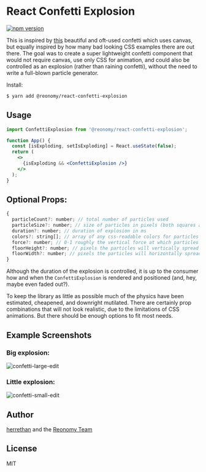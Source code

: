 # React Confetti Explosion

[![npm version](https://img.shields.io/npm/v/@reonomy/react-confetti-explosion.svg?style=flat-square)](https://www.npmjs.com/package/@reonomy/react-confetti-explosion)


This is inspired by [this](https://codepen.io/Gthibaud/pen/ENzXbp) beautiful and oft-used confetti which uses canvas, but equally inspired by how many bad looking CSS examples there are out there. The goal was to create a super lightweight confetti component that would not require canvas, use only CSS for animation, and could also be controlled as an explosion (rather than raining confetti), without the need to write a full-blown particle generator.


Install:

```bash
$ yarn add @reonomy/react-confetti-explosion
```


## Usage

```jsx
import ConfettiExplosion from '@reonomy/react-confetti-explosion';

function App() {
  const [isExploding, setIsExploding] = React.useState(false);
  return (
    <>
      {isExploding && <ConfettiExplosion />}
    </>
  );
}
```

## Optional Props:

```js
{
  particleCount?: number; // total number of particles used
  particleSize?: number; // size of particles in pixels (both squares and circles are generated)
  duration?: number; // duration of explosion in ms
  colors?: string[]; // array of any css-readable colors for particles
  force?: number; // 0-1 roughly the vertical force at which particles initially explode
  floorHeight?: number; // pixels the particles will vertically spread from initial explosion point
  floorWidth?: number; // pixels the particles will horizontally spread from initial explosion point
}
```

Although the duration of the explosion is controlled, it is up to the consumer how and when the `ConfettiExplosion` is rendered and positioned (and, hey, maybe even faded out?).

To keep the library as little as possible much of the physics have been estimated, cheapened, and downright mutilated. There are certainly prop combinations that will not look realistic, due to the limitations of CSS animations. But there should be enough options to fit most needs.

## Example Screenshots

### Big explosion:

![confetti-large-edit](https://user-images.githubusercontent.com/5460067/111782964-0c6bed80-8890-11eb-8a8b-0a4fdbc30cbd.gif)


### Little explosion:

![confetti-small-edit](https://user-images.githubusercontent.com/5460067/111782909-f8c08700-888f-11eb-9a90-4ef0931de730.gif)



## Author

[herrethan](https://github.com/herrethan) and the [Reonomy Team](https://github.com/reonomy)

## License

MIT
